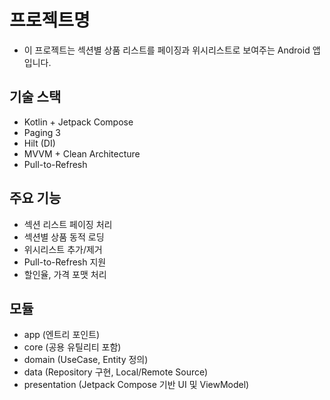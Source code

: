 # 프로젝트명
- 이 프로젝트는 섹션별 상품 리스트를 페이징과 위시리스트로 보여주는 Android 앱입니다.

## 기술 스택
- Kotlin + Jetpack Compose
- Paging 3
- Hilt (DI)
- MVVM + Clean Architecture
- Pull-to-Refresh

## 주요 기능
- 섹션 리스트 페이징 처리
- 섹션별 상품 동적 로딩
- 위시리스트 추가/제거
- Pull-to-Refresh 지원
- 할인율, 가격 포맷 처리

## 모듈
- app (엔트리 포인트)
- core (공용 유틸리티 포함)
- domain (UseCase, Entity 정의)
- data (Repository 구현, Local/Remote Source)
- presentation (Jetpack Compose 기반 UI 및 ViewModel)
